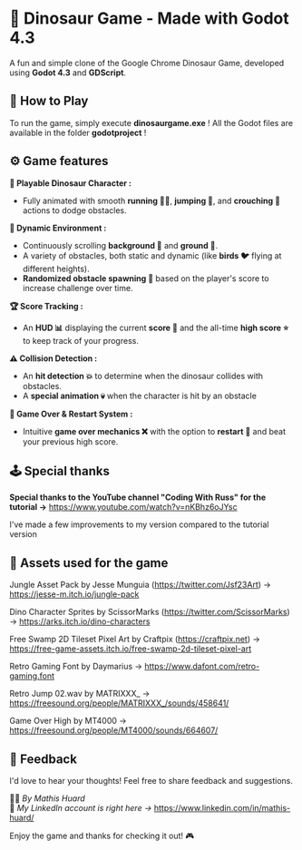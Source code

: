 # 🦖 Dinosaur Game - Made with Godot 4.3

A fun and simple clone of the Google Chrome Dinosaur Game, developed using **Godot 4.3** and **GDScript**. 

## 🚀 How to Play 
To run the game, simply execute **dinosaurgame.exe** ! 
All the Godot files are available in the folder **godotproject** !

## ⚙️ Game features 
**🦕 Playable Dinosaur Character :**  
  - Fully animated with smooth **running 🏃‍♂️**, **jumping 🦘**, and **crouching 🛑** actions to dodge obstacles.  
  
**🌄 Dynamic Environment :**  
  - Continuously scrolling **background 🌅** and **ground 🌿**.
  - A variety of obstacles, both static and dynamic (like **birds 🐦** flying at different heights).
  - **Randomized obstacle spawning 🎲** based on the player's score to increase challenge over time. 

**🏆 Score Tracking :**  
  - An **HUD 📊** displaying the current **score 🔢** and the all-time **high score ⭐** to keep track of your progress.  

**⚠️ Collision Detection :**  
  - An **hit detection 💥** to determine when the dinosaur collides with obstacles.
  - A **special animation 💀** when the character is hit by an obstacle

**🔄 Game Over & Restart System :**  

  - Intuitive **game over mechanics ❌** with the option to **restart 🔁** and beat your previous high score.

## 🕹️ Special thanks 
**Special thanks to the YouTube channel "Coding With Russ" for the tutorial ->** https://www.youtube.com/watch?v=nKBhz6oJYsc 

I've made a few improvements to my version compared to the tutorial version

## 📖 Assets used for the game 

Jungle Asset Pack by Jesse Munguia (https://twitter.com/Jsf23Art) -> https://jesse-m.itch.io/jungle-pack

Dino Character Sprites by ScissorMarks (https://twitter.com/ScissorMarks) -> https://arks.itch.io/dino-characters

Free Swamp 2D Tileset Pixel Art by Craftpix (https://craftpix.net) -> https://free-game-assets.itch.io/free-swamp-2d-tileset-pixel-art

Retro Gaming Font by Daymarius -> https://www.dafont.com/retro-gaming.font 

Retro Jump 02.wav by MATRIXXX_ -> https://freesound.org/people/MATRIXXX_/sounds/458641/ 

Game Over High by MT4000 -> https://freesound.org/people/MT4000/sounds/664607/

## 💬 Feedback  
I'd love to hear your thoughts! Feel free to share feedback and suggestions.  

👨‍💻 *By Mathis Huard*  
👤 *My LinkedIn account is right here ->* https://www.linkedin.com/in/mathis-huard/

Enjoy the game and thanks for checking it out! 🎮
